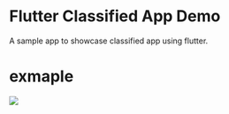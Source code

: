 # Flutter Classified App Demo

A sample app to showcase classified app using flutter. 

# exmaple

<img
src=“https://github.com/Coding-Expert/Flutter-HayvestApp/blob/master/screens/screenshot1.png”/>


